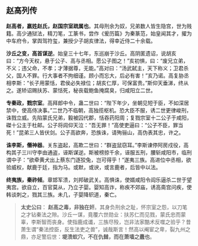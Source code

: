 ## 赵高列传​​

**赵高者，嬴姓赵氏，赵国宗室疏属也**。其母刑余为奴，兄弟数人皆生隐宫，世为贱籍。高少通狱法，精刀笔，工篆书，尝作《爰历篇》为秦篆范，始皇闻其才，擢为中车府令，掌舆驾符玺，兼授少子胡亥律法，得幸近侍二十余载。

**沙丘之变，高首谋逆**。始皇三十七年，东巡崩于沙丘。高阴匿遗诏，说胡亥曰：“方今天权，悬于公子、高与丞相。愿公子图之！”亥初惧，曰：“废兄立弟，不义；违父命，不孝；才薄据尊，无能。”高对曰：“汤武弑主，天下称义；卫君杀父，国人不罪。行大事者不拘细谨。顾小而忘大，后必有害！”亥乃诺。高复胁丞相李斯：“长子用蒙恬，君侯必失禄位；胡亥仁厚，可保富贵。”斯仰天垂涕，终从之。遂矫诏赐扶苏、蒙恬死，秘丧载鲍鱼掩腐臭，归咸阳立二世。

**专秦政，戮宗室**。高拜郎中令，蛊二世曰：“陛下年少，坐朝见短于臣，不如深居禁中，使高侍决事。”二世乃不临朝，高独揽枢机。恐大臣不服，诱二世更律峻刑，诛戮立威。先陷蒙氏兄弟，毅被囚代郡，恬吞药阳周；复戮宗室十二公子于咸阳，磔十公主于杜邮。公子将闾仰天泣：“吾无罪！”高使吏逼曰：“公子不臣，罪当死！”昆弟三人皆伏剑。公子高欲奔，恐族诛，请殉骊山，高伪表其忠，许之。

**诛李斯，僭神器**。关东盗起，高欺二世曰：“群盗鼠窃耳。”李斯谏停阿房戍役，高构其子三川守李由通盗，诬斯谋逆。斯被榜掠千余，诬服五刑，腰斩咸阳市，临刑谓中子：“欲牵黄犬出上蔡东门逐狡兔，岂可得乎！”遂夷三族。高进位中丞相，欲验威权，献鹿于廷，指为马。或默，或谀，或言鹿者，后皆中以法。

**终夷族，秦祚倾**。章邯军溃，刘邦破武关。高惧诛，使婿咸阳令阎乐逼杀二世于望夷宫。欲自立，百官莫从，乃立子婴。婴知高诈，称疾不郊庙，诱高斋宫问疾，使韩谈刺之，戮其三族。未几，子婴降轵道，秦亡。

> **太史公曰**：
>  **赵高之毒，非独在奸**。其身负刑余之耻，怀宗室之怨，以刀笔之才钻秦法之隙。沙丘一谋，竟覆六世勋业：扶苏仁而见戮，蒙氏忠而蒙辜，李斯智而丧身。使指鹿成谶，三族尽殁，岂非法家酷术反噬之验乎？昔萧生谓“秦法控臣，反生法吏之兽”，诚哉斯言！然高以阉宦之卑，裂九州之鼎，亦足警后世：**堤溃蚁穴，不在仇雠，而在萧墙之蠹也**。